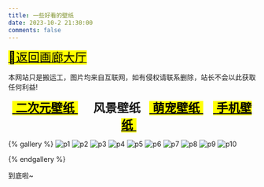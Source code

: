 ```yaml
---
title: 一些好看的壁纸
date: 2023-10-2 21:30:00
comments: false
---
```


<p><a class="gallery_link" href="/box/gallery/" data-pjax-state=""><font size="5"><mark class="hl-label green">🚙返回画廊大厅</mark></font></a></p>
<div class="tip info"><p>本网站只是搬运工，图片均来自互联网，如有侵权请联系删除，站长不会以此获取任何利益!</p></div>

<center><font font-family="ZhuZiAWan_light" size="5px"><a class="gallery_link" href="/box/gallery/backgrounds/index.html" data-pjax-state=""><mark class="hl-label blue">&nbsp;<b>二次元壁纸</b>&nbsp;</mark></a> &nbsp; <b>&nbsp; 风景壁纸 &nbsp;</b> <a class="gallery_link" href="/box/gallery/backgrounds/p3.html" data-pjax-state=""><mark class="hl-label blue">&nbsp;<b>萌宠壁纸</b>&nbsp;</mark></a> &nbsp; <a class="gallery_link" href="/box/gallery/backgrounds/p4.html" data-pjax-state=""><mark class="hl-label blue">&nbsp;<b>手机壁纸</b>&nbsp;</mark></a> &nbsp;</font></center>

{% gallery %} 
![p1]( /TMP/Backgrounds/Scenery/Scenery1.jpg )
![p2]( /TMP/Backgrounds/Scenery/Scenery2.jpg )
![p3]( /TMP/Backgrounds/Scenery/Scenery3.jpg )
![p4]( /TMP/Backgrounds/Scenery/Scenery4.jpg )
![p5]( /TMP/Backgrounds/Scenery/Scenery5.jpg )
![p6]( /TMP/Backgrounds/Scenery/Scenery6.jpg )
![p7]( /TMP/Backgrounds/Scenery/Scenery7.jpg )
![p8]( /TMP/Backgrounds/Scenery/Scenery8.jpg )
![p9]( /TMP/Backgrounds/Scenery/Scenery9.jpg )
![p10]( /TMP/Backgrounds/Scenery/Scenery10.jpg )

{% endgallery %} 

<span class="p blue center h4">到底啦~</span>